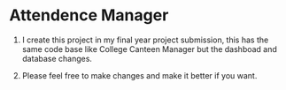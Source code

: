# Attendence Manager

1. I create this project in my final year project submission, this has the same code base like College Canteen Manager
   but the dashboad and database changes.

2. Please feel free to make changes and make it better if you want.
